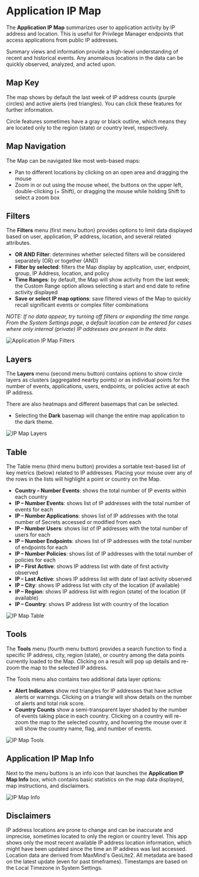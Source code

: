 [title]: # (IP Map)
[tags]: # (privilege manager)
[priority]: # (4540)

# Application IP Map

The **Application IP Map** summarizes user to application activity by IP address and location. This is useful for Privilege Manager endpoints that access applications from public IP addresses.

Summary views and information provide a high-level understanding of recent and historical events. Any anomalous locations in the data can be quickly observed, analyzed, and acted upon.

## Map Key

The map shows by default the last week of IP address counts (purple circles) and active alerts (red triangles). You can click these features for further information.

Circle features sometimes have a gray or black outline, which means they are located only to the region (state) or country level, respectively.

## Map Navigation

The Map can be navigated like most web-based maps:

* Pan to different locations by clicking on an open area and dragging the mouse
* Zoom in or out using the mouse wheel, the buttons on the upper left, double-clicking (+ Shift), or dragging the mouse while holding Shift to select a zoom box

## Filters

The **Filters** menu (first menu button) provides options to limit data displayed based on user, application, IP address, location, and several related attributes.

* **OR AND Filter**: determines whether selected filters will be considered separately (OR) or together (AND)
* **Filter by selected**: filters the Map display by application, user, endpoint, group, IP Address, location, and policy
* **Time Ranges**: by default, the Map will show activity from the last week; the Custom Range option allows selecting a start and end date to refine activity displayed
* **Save or select IP map options**: save filtered views of the Map to quickly recall significant events or complex filter combinations

*NOTE: If no data appear, try turning off filters or expanding the time range. From the System Settings page, a default location can be entered for cases where only internal (private) IP addresses are present in the data.*

![Application IP Map Filters](images/app-ipmap.png "Application IP Map Filters")

## Layers

The **Layers** menu (second menu button) contains options to show circle layers as clusters (aggregated nearby points) or as individual points for the number of events, applications, users, endpoints, or policies active at each IP address.

There are also heatmaps and different basemaps that can be selected.

* Selecting the **Dark** basemap will change the entire map application to the dark theme.

![IP Map Layers](images/app-ipmap-layers.png "IP Map Layers")

## Table

The Table menu (third menu button) provides a sortable text-based list of key metrics (below) related to IP addresses.  Placing your mouse over any of the rows in the lists will highlight a point or country on the Map.

* **Country – Number Events**: shows the total number of IP events within each country
* **IP – Number Events**: shows list of IP addresses with the total number of events for each
* **IP – Number Applications**: shows list of IP addresses with the total number of Secrets accessed or modified from each
* **IP – Number Users**: shows list of IP addresses with the total number of users for each
* **IP – Number Endpoints**: shows list of IP addresses with the total number of endpoints for each
* **IP – Number Policies**: shows list of IP addresses with the total number of policies for each
* **IP – First Active**: shows IP address list with date of first activity observed
* **IP – Last Active**: shows IP address list with date of last activity observed
* **IP – City**: shows IP address list with city of the location (if available)
* **IP – Region**: shows IP address list with region (state) of the location (if available)
* **IP – Country**: shows IP address list with country of the location

![IP Map Table](images/app-ipmap-table.png "IP Map Table")

## Tools

The **Tools** menu (fourth menu button) provides a search function to find a specific IP address, city, region (state), or country among the data points currently loaded to the Map.  Clicking on a result will pop up details and re-zoom the map to the selected IP address.

The Tools menu also contains two additional data layer options:

* **Alert Indicators** show red triangles for IP addresses that have active alerts or warnings. Clicking on a triangle will show details on the number of alerts and total risk score.
* **Country Counts** show a semi-transparent layer shaded by the number of events taking place in each country. Clicking on a country will re-zoom the map to the selected country, and hovering the mouse over it will show the country name, flag, and number of events.

![IP Map Tools](images/app-ipmap-tools.png, "IP Map Tools")

## Application IP Map Info

Next to the menu buttons is an info icon that launches the **Application IP Map Info** box, which contains basic statistics on the map data displayed, map instructions, and disclaimers.

![IP Map Info](images/app-ipmap-info.png, "IP Map Info")

## Disclaimers

IP address locations are prone to change and can be inaccurate and imprecise, sometimes located to only the region or country level. This app shows only the most recent available IP address location information, which might have been updated since the time an IP address was last accessed. Location data are derived from MaxMind's GeoLite2. All metadata are based on the latest update (even for past timeframes). Timestamps are based on the Local Timezone in System Settings.
